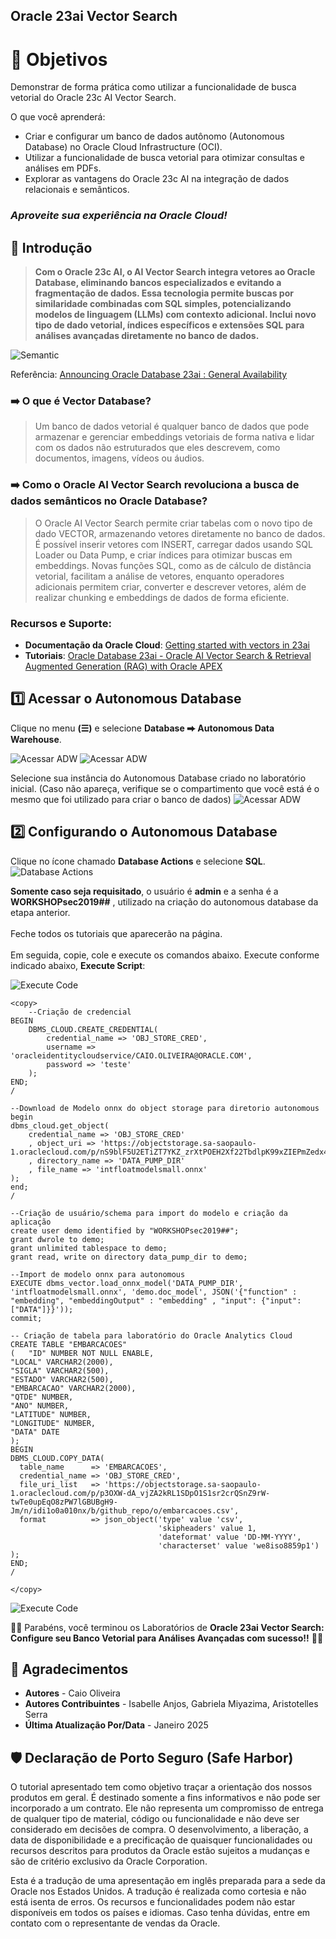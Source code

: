 ## Oracle 23ai Vector Search

# 🎯 **Objetivos**

Demonstrar de forma prática como utilizar a funcionalidade de busca vetorial do Oracle 23c AI Vector Search.

O que você aprenderá:

- Criar e configurar um banco de dados autônomo (Autonomous Database) no Oracle Cloud Infrastructure (OCI).
- Utilizar a funcionalidade de busca vetorial para otimizar consultas e análises em PDFs.
- Explorar as vantagens do Oracle 23c AI na integração de dados relacionais e semânticos.

### _**Aproveite sua experiência na Oracle Cloud!**_


## 📌 Introdução

>**Com o Oracle 23c AI, o AI Vector Search integra vetores ao Oracle Database, eliminando bancos especializados e evitando a fragmentação de dados. Essa tecnologia permite buscas por similaridade combinadas com SQL simples, potencializando modelos de linguagem (LLMs) com contexto adicional. Inclui novo tipo de dado vetorial, índices específicos e extensões SQL para análises avançadas diretamente no banco de dados.** 

![Semantic](images/semantic.png)

Referência: [Announcing Oracle Database 23ai : General Availability
](https://blogs.oracle.com/database/post/oracle-23ai-now-generally-available)

### ➡️ **O que é Vector Database?**

> Um banco de dados vetorial é qualquer banco de dados que pode armazenar e gerenciar embeddings vetoriais de forma nativa e lidar com os dados não estruturados que eles descrevem, como documentos, imagens, vídeos ou áudios.


### ➡️ **Como o Oracle AI Vector Search revoluciona a busca de dados semânticos no Oracle Database?**

> O Oracle AI Vector Search permite criar tabelas com o novo tipo de dado VECTOR, armazenando vetores diretamente no banco de dados. É possível inserir vetores com INSERT, carregar dados usando SQL Loader ou Data Pump, e criar índices para otimizar buscas em embeddings. Novas funções SQL, como as de cálculo de distância vetorial, facilitam a análise de vetores, enquanto operadores adicionais permitem criar, converter e descrever vetores, além de realizar chunking e embeddings de dados de forma eficiente.

### **Recursos e Suporte**:
- **Documentação da Oracle Cloud**: [Getting started with vectors in 23ai](https://blogs.oracle.com/coretec/post/getting-started-with-vectors-in-23ai)
- **Tutoriais**: [Oracle Database 23ai - Oracle AI Vector Search & Retrieval Augmented Generation (RAG) with Oracle APEX](https://www.linkedin.com/pulse/oracle-database-23ai-ai-vector-search-retrieval-augmented-rao-bqkcf/)

## 1️⃣ Acessar o Autonomous Database
Clique no menu **(☰)** e selecione **Database ⮕ Autonomous Data Warehouse**.

   ![Acessar ADW](images/OCIADW1.png)
   ![Acessar ADW](images/OCIADW2.png)

Selecione sua instância do Autonomous Database criado no laboratório inicial. (Caso não apareça, verifique se o compartimento que você está é o mesmo que foi utilizado para criar o banco de dados)
   ![Acessar ADW](images/OCIADW3.png)


## 2️⃣ Configurando o Autonomous Database

Clique no ícone chamado **Database Actions** e selecione **SQL**.
![Database Actions](images/database-actions.png)

**Somente caso seja requisitado**, o usuário é **admin** e a senha é a **WORKSHOPsec2019##** , utilizado na criação do autonomous database da etapa anterior.
<br> 
<br>
Feche todos os tutoriais que aparecerão na página.
<br>
<br>
Em seguida, copie, cole e execute os comandos abaixo. Execute conforme indicado abaixo, **Execute Script**:

![Execute Code](images\execute-code.png)


    <copy>  
        --Criação de credencial
    BEGIN
        DBMS_CLOUD.CREATE_CREDENTIAL(
            credential_name => 'OBJ_STORE_CRED',
            username => 'oracleidentitycloudservice/CAIO.OLIVEIRA@ORACLE.COM',
            password => 'teste'
        );
    END;
    /

    --Download de Modelo onnx do object storage para diretorio autonomous
    begin
    dbms_cloud.get_object(
        credential_name => 'OBJ_STORE_CRED'
        , object_uri => 'https://objectstorage.sa-saopaulo-1.oraclecloud.com/p/nS9blF5U2ETiZT7YKZ_zrXtPOEH2Xf22TbdlpK99xZIEPmZedx4_eFBX4khYykmw/n/idi1o0a010nx/b/TDC/o/intfloatmodelsmall.onnx'
        , directory_name => 'DATA_PUMP_DIR'
        , file_name => 'intfloatmodelsmall.onnx'
    );
    end;
    /

    --Criação de usuário/schema para import do modelo e criação da aplicação
    create user demo identified by "WORKSHOPsec2019##";
    grant dwrole to demo;
    grant unlimited tablespace to demo;
    grant read, write on directory data_pump_dir to demo;

    --Import de modelo onnx para autonomous
    EXECUTE dbms_vector.load_onnx_model('DATA_PUMP_DIR', 'intfloatmodelsmall.onnx', 'demo.doc_model', JSON('{"function" : "embedding", "embeddingOutput" : "embedding" , "input": {"input": ["DATA"]}}'));
    commit;

    -- Criação de tabela para laboratório do Oracle Analytics Cloud
    CREATE TABLE "EMBARCACOES"
    (	"ID" NUMBER NOT NULL ENABLE,
	"LOCAL" VARCHAR2(2000),
	"SIGLA" VARCHAR2(500),
	"ESTADO" VARCHAR2(500),
	"EMBARCACAO" VARCHAR2(2000),
	"QTDE" NUMBER,
	"ANO" NUMBER,
	"LATITUDE" NUMBER,
	"LONGITUDE" NUMBER,
	"DATA" DATE
    );
    BEGIN
    DBMS_CLOUD.COPY_DATA(
      table_name      => 'EMBARCACOES',
      credential_name => 'OBJ_STORE_CRED',
      file_uri_list   => 'https://objectstorage.sa-saopaulo-1.oraclecloud.com/p/p3OXW-dA_vjZA2kRL1SDpO1S1sr2crQSnZ9rW-twTe0upEqO8zPW7lGBUBgH9-Jm/n/idi1o0a010nx/b/github_repo/o/embarcacoes.csv',
      format          => json_object('type' value 'csv',
                                     'skipheaders' value 1,
                                     'dateformat' value 'DD-MM-YYYY',
                                     'characterset' value 'we8iso8859p1')
    );
    END;
    /

    </copy>


![Execute Code](images\execute-code1.png)


🎉🎉 Parabéns, você terminou os Laboratórios de **Oracle 23ai Vector Search: Configure seu Banco Vetorial para Análises Avançadas com sucesso!!** 🎉🎉

## 👥 Agradecimentos

- **Autores** - Caio Oliveira
- **Autores Contribuintes** - Isabelle Anjos, Gabriela Miyazima, Aristotelles Serra
- **Última Atualização Por/Data** - Janeiro 2025

## 🛡️ Declaração de Porto Seguro (Safe Harbor)

O tutorial apresentado tem como objetivo traçar a orientação dos nossos produtos em geral. É destinado somente a fins informativos e não pode ser incorporado a um contrato. Ele não representa um compromisso de entrega de qualquer tipo de material, código ou funcionalidade e não deve ser considerado em decisões de compra. O desenvolvimento, a liberação, a data de disponibilidade e a precificação de quaisquer funcionalidades ou recursos descritos para produtos da Oracle estão sujeitos a mudanças e são de critério exclusivo da Oracle Corporation.

Esta é a tradução de uma apresentação em inglês preparada para a sede da Oracle nos Estados Unidos. A tradução é realizada como cortesia e não está isenta de erros. Os recursos e funcionalidades podem não estar disponíveis em todos os países e idiomas. Caso tenha dúvidas, entre em contato com o representante de vendas da Oracle. 
